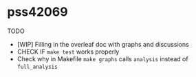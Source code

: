 # pss42069

TODO
- [WIP] Filling in the overleaf doc with graphs and discussions
- CHECK IF `make test` works properly
- Check why in Makefile `make graphs` calls `analysis` instead of `full_analysis`
